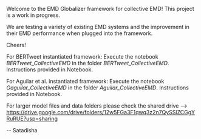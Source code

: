 Welcome to the EMD Globalizer framework for collective EMD!
This project is a work in progress.

We are testing a variety of existing EMD systems and the improvement in their EMD performance when plugged into the framework.

Cheers!

For BERTweet instantiated framework:
Execute the notebook *BERTweet_CollectiveEMD* in the folder *BERTweet_CollectiveEMD*. Instructions provided in Notebook.

For Aguilar et al. instantiated framework:
Execute the notebook *Gaguilar_CollectiveEMD* in the folder *Aguilar_CollectiveEMD*. Instructions provided in Notebook.

For larger model files and data folders please check the shared drive --> https://drive.google.com/drive/folders/12w5FGa3F1qwq3z2n7QySSlZCGgYRuRUE?usp=sharing

-- Satadisha